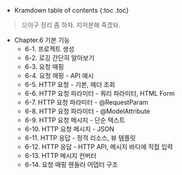 * Kramdown table of contents
  {:toc .toc}

> 으이구 정리 좀 하자. 지저분해 죽겠돠.

* Chapter.6 기본 기능  
  + 6-1. 프로젝트 생성  
  + 6-2. 로깅 간단히 알아보기  
  + 6-3. 요청 매핑  
  + 6-4. 요청 매핑 - API 예시  
  + 6-5. HTTP 요청 - 기본, 헤더 조회  
  + 6-6. HTTP 요청 파라미터 - 쿼리 파라미터, HTML Form  
  + 6-7. HTTP 요청 파라미터 - @RequestParam  
  + 6-8. HTTP 요청 파라미터 - @ModelAttribute  
  + 6-9. HTTP 요청 메시지 - 단순 텍스트  
  + 6-10. HTTP 요청 메시지 - JSON  
  + 6-11. HTTP 응답 - 정적 리소스, 뷰 템플릿  
  + 6-12. HTTP 응답 - HTTP API, 메시지 바디에 직접 입력  
  + 6-13. HTTP 메시지 컨버터  
  + 6-14. 요청 매핑 헨들러 어뎁터 구조  